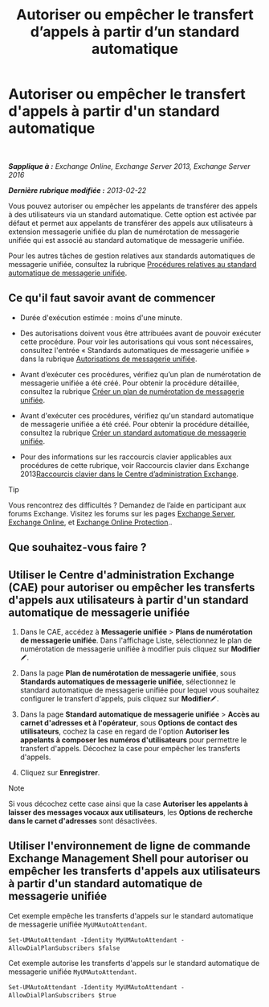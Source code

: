 ﻿---
title: 'Autoriser ou empêcher le transfert d’appels à partir d’un standard automatique'
TOCTitle: Autoriser ou empêcher le transfert d'appels à partir d'un standard automatique
ms:assetid: ca961cc8-cc24-4e05-b72d-79979c155cf9
ms:mtpsurl: https://technet.microsoft.com/fr-fr/library/Ee423558(v=EXCHG.150)
ms:contentKeyID: 52057180
ms.date: 05/23/2018
mtps_version: v=EXCHG.150
ms.translationtype: MT
---

# Autoriser ou empêcher le transfert d'appels à partir d'un standard automatique

 

_**Sapplique à :** Exchange Online, Exchange Server 2013, Exchange Server 2016_

_**Dernière rubrique modifiée :** 2013-02-22_

Vous pouvez autoriser ou empêcher les appelants de transférer des appels à des utilisateurs via un standard automatique. Cette option est activée par défaut et permet aux appelants de transférer des appels aux utilisateurs à extension messagerie unifiée du plan de numérotation de messagerie unifiée qui est associé au standard automatique de messagerie unifiée.

Pour les autres tâches de gestion relatives aux standards automatiques de messagerie unifiée, consultez la rubrique [Procédures relatives au standard automatique de messagerie unifiée](https://docs.microsoft.com/fr-fr/exchange/voice-mail-unified-messaging/automatically-answer-and-route-calls/um-auto-attendant-procedures).

## Ce qu'il faut savoir avant de commencer

  - Durée d'exécution estimée : moins d'une minute.

  - Des autorisations doivent vous être attribuées avant de pouvoir exécuter cette procédure. Pour voir les autorisations qui vous sont nécessaires, consultez l'entrée « Standards automatiques de messagerie unifiée » dans la rubrique [Autorisations de messagerie unifiée](unified-messaging-permissions-exchange-2013-help.md).

  - Avant d’exécuter ces procédures, vérifiez qu’un plan de numérotation de messagerie unifiée a été créé. Pour obtenir la procédure détaillée, consultez la rubrique [Créer un plan de numérotation de messagerie unifiée](https://docs.microsoft.com/fr-fr/exchange/voice-mail-unified-messaging/connect-voice-mail-system/create-um-dial-plan).

  - Avant d'exécuter ces procédures, vérifiez qu'un standard automatique de messagerie unifiée a été créé. Pour obtenir la procédure détaillée, consultez la rubrique [Créer un standard automatique de messagerie unifiée](create-a-um-auto-attendant-exchange-2013-help.md).

  - Pour des informations sur les raccourcis clavier applicables aux procédures de cette rubrique, voir Raccourcis clavier dans Exchange 2013[Raccourcis clavier dans le Centre d’administration Exchange](keyboard-shortcuts-in-the-exchange-admin-center-exchange-online-protection-help.md).

> [!TIP]
> Vous rencontrez des difficultés ? Demandez de l’aide en participant aux forums Exchange. Visitez les forums sur les pages <a href="https://go.microsoft.com/fwlink/p/?linkid=60612">Exchange Server</a>, <a href="https://go.microsoft.com/fwlink/p/?linkid=267542">Exchange Online</a>, et <a href="https://go.microsoft.com/fwlink/p/?linkid=285351">Exchange Online Protection</a>..


## Que souhaitez-vous faire ?

## Utiliser le Centre d'administration Exchange (CAE) pour autoriser ou empêcher les transferts d'appels aux utilisateurs à partir d'un standard automatique de messagerie unifiée

1.  Dans le CAE, accédez à **Messagerie unifiée** \> **Plans de numérotation de messagerie unifiée**. Dans l'affichage Liste, sélectionnez le plan de numérotation de messagerie unifiée à modifier puis cliquez sur **Modifier**![Icône Modifier](images/Bb124582.6f53ccb2-1f13-4c02-bea0-30690e6ea71d(EXCHG.150).gif "Icône Modifier").

2.  Dans la page **Plan de numérotation de messagerie unifiée**, sous **Standards automatiques de messagerie unifiée**, sélectionnez le standard automatique de messagerie unifiée pour lequel vous souhaitez configurer le transfert d'appels, puis cliquez sur **Modifier**![Icône Modifier](images/Bb124582.6f53ccb2-1f13-4c02-bea0-30690e6ea71d(EXCHG.150).gif "Icône Modifier").

3.  Dans la page **Standard automatique de messagerie unifiée** \> **Accès au carnet d'adresses et à l'opérateur**, sous **Options de contact des utilisateurs**, cochez la case en regard de l'option **Autoriser les appelants à composer les numéros d'utilisateurs** pour permettre le transfert d'appels. Décochez la case pour empêcher les transferts d'appels.

4.  Cliquez sur **Enregistrer**.

> [!NOTE]
> Si vous décochez cette case ainsi que la case <strong>Autoriser les appelants à laisser des messages vocaux aux utilisateurs</strong>, les <strong>Options de recherche dans le carnet d'adresses</strong> sont désactivées.


## Utiliser l'environnement de ligne de commande Exchange Management Shell pour autoriser ou empêcher les transferts d'appels aux utilisateurs à partir d'un standard automatique de messagerie unifiée

Cet exemple empêche les transferts d'appels sur le standard automatique de messagerie unifiée `MyUMAutoAttendant`.

    Set-UMAutoAttendant -Identity MyUMAutoAttendant -AllowDialPlanSubscribers $false

Cet exemple autorise les transferts d'appels sur le standard automatique de messagerie unifiée `MyUMAutoAttendant`.

    Set-UMAutoAttendant -Identity MyUMAutoAttendant -AllowDialPlanSubscribers $true

